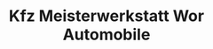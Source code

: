 ---
title: "Kfz Meisterwerkstatt Wor Automobile"
url: /geretsried/kfz-meisterwerkstatt-wor-automobile/
shop: Autowerkstatt
---